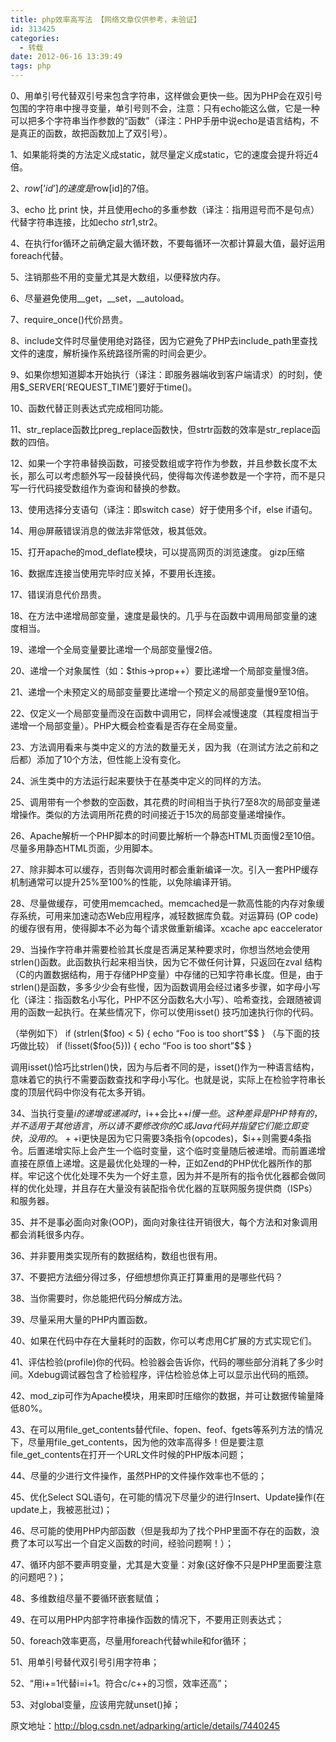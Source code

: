 ```yaml
---
title: php效率高写法 【网络文章仅供参考，未验证】
id: 313425
categories:
  - 转载
date: 2012-06-16 13:39:49
tags: php
---
```


0、用单引号代替双引号来包含字符串，这样做会更快一些。因为PHP会在双引号包围的字符串中搜寻变量，单引号则不会，注意：只有echo能这么做，它是一种可以把多个字符串当作参数的“函数”（译注：PHP手册中说echo是语言结构，不是真正的函数，故把函数加上了双引号）。

1、如果能将类的方法定义成static，就尽量定义成static，它的速度会提升将近4倍。

2、$row[’id’] 的速度是$row[id]的7倍。

3、echo 比 print 快，并且使用echo的多重参数（译注：指用逗号而不是句点）代替字符串连接，比如echo $str1,$str2。

4、在执行for循环之前确定最大循环数，不要每循环一次都计算最大值，最好运用foreach代替。

5、注销那些不用的变量尤其是大数组，以便释放内存。

6、尽量避免使用__get，__set，__autoload。

7、require_once()代价昂贵。

8、include文件时尽量使用绝对路径，因为它避免了PHP去include_path里查找文件的速度，解析操作系统路径所需的时间会更少。

9、如果你想知道脚本开始执行（译注：即服务器端收到客户端请求）的时刻，使用$_SERVER[‘REQUEST_TIME’]要好于time()。

10、函数代替正则表达式完成相同功能。

11、str_replace函数比preg_replace函数快，但strtr函数的效率是str_replace函数的四倍。

12、如果一个字符串替换函数，可接受数组或字符作为参数，并且参数长度不太长，那么可以考虑额外写一段替换代码，使得每次传递参数是一个字符，而不是只写一行代码接受数组作为查询和替换的参数。

13、使用选择分支语句（译注：即switch case）好于使用多个if，else if语句。

14、用@屏蔽错误消息的做法非常低效，极其低效。

15、打开apache的mod_deflate模块，可以提高网页的浏览速度。 gizp压缩

16、数据库连接当使用完毕时应关掉，不要用长连接。

17、错误消息代价昂贵。

18、在方法中递增局部变量，速度是最快的。几乎与在函数中调用局部变量的速度相当。

19、递增一个全局变量要比递增一个局部变量慢2倍。

20、递增一个对象属性（如：$this->prop++）要比递增一个局部变量慢3倍。

21、递增一个未预定义的局部变量要比递增一个预定义的局部变量慢9至10倍。

22、仅定义一个局部变量而没在函数中调用它，同样会减慢速度（其程度相当于递增一个局部变量）。PHP大概会检查看是否存在全局变量。

23、方法调用看来与类中定义的方法的数量无关，因为我（在测试方法之前和之后都）添加了10个方法，但性能上没有变化。

24、派生类中的方法运行起来要快于在基类中定义的同样的方法。

25、调用带有一个参数的空函数，其花费的时间相当于执行7至8次的局部变量递增操作。类似的方法调用所花费的时间接近于15次的局部变量递增操作。

26、Apache解析一个PHP脚本的时间要比解析一个静态HTML页面慢2至10倍。尽量多用静态HTML页面，少用脚本。

27、除非脚本可以缓存，否则每次调用时都会重新编译一次。引入一套PHP缓存机制通常可以提升25%至100%的性能，以免除编译开销。

28、尽量做缓存，可使用memcached。memcached是一款高性能的内存对象缓存系统，可用来加速动态Web应用程序，减轻数据库负载。对运算码 (OP code)的缓存很有用，使得脚本不必为每个请求做重新编译。xcache apc eaccelerator

29、当操作字符串并需要检验其长度是否满足某种要求时，你想当然地会使用strlen()函数。此函数执行起来相当快，因为它不做任何计算，只返回在zval 结构（C的内置数据结构，用于存储PHP变量）中存储的已知字符串长度。但是，由于strlen()是函数，多多少少会有些慢，因为函数调用会经过诸多步骤，如字母小写化（译注：指函数名小写化，PHP不区分函数名大小写）、哈希查找，会跟随被调用的函数一起执行。在某些情况下，你可以使用isset() 技巧加速执行你的代码。

（举例如下）
if (strlen($foo) < 5) { echo “Foo is too short”$$ }
（与下面的技巧做比较）
if (!isset($foo{5})) { echo “Foo is too short”$$ }

调用isset()恰巧比strlen()快，因为与后者不同的是，isset()作为一种语言结构，意味着它的执行不需要函数查找和字母小写化。也就是说，实际上在检验字符串长度的顶层代码中你没有花太多开销。

34、当执行变量$i的递增或递减时，$i++会比++$i慢一些。这种差异是PHP特有的，并不适用于其他语言，所以请不要修改你的C或Java代码并指望它们能立即变快，没用的。++$i更快是因为它只需要3条指令(opcodes)，$i++则需要4条指令。后置递增实际上会产生一个临时变量，这个临时变量随后被递增。而前置递增直接在原值上递增。这是最优化处理的一种，正如Zend的PHP优化器所作的那样。牢记这个优化处理不失为一个好主意，因为并不是所有的指令优化器都会做同样的优化处理，并且存在大量没有装配指令优化器的互联网服务提供商（ISPs）和服务器。

35、并不是事必面向对象(OOP)，面向对象往往开销很大，每个方法和对象调用都会消耗很多内存。

36、并非要用类实现所有的数据结构，数组也很有用。

37、不要把方法细分得过多，仔细想想你真正打算重用的是哪些代码？

38、当你需要时，你总能把代码分解成方法。

39、尽量采用大量的PHP内置函数。

40、如果在代码中存在大量耗时的函数，你可以考虑用C扩展的方式实现它们。

41、评估检验(profile)你的代码。检验器会告诉你，代码的哪些部分消耗了多少时间。Xdebug调试器包含了检验程序，评估检验总体上可以显示出代码的瓶颈。

42、mod_zip可作为Apache模块，用来即时压缩你的数据，并可让数据传输量降低80%。

43、在可以用file_get_contents替代file、fopen、feof、fgets等系列方法的情况下，尽量用file_get_contents，因为他的效率高得多！但是要注意file_get_contents在打开一个URL文件时候的PHP版本问题；

44、尽量的少进行文件操作，虽然PHP的文件操作效率也不低的；

45、优化Select SQL语句，在可能的情况下尽量少的进行Insert、Update操作(在update上，我被恶批过)；

46、尽可能的使用PHP内部函数（但是我却为了找个PHP里面不存在的函数，浪费了本可以写出一个自定义函数的时间，经验问题啊！）；

47、循环内部不要声明变量，尤其是大变量：对象(这好像不只是PHP里面要注意的问题吧？)；

48、多维数组尽量不要循环嵌套赋值；

49、在可以用PHP内部字符串操作函数的情况下，不要用正则表达式；

50、foreach效率更高，尽量用foreach代替while和for循环；

51、用单引号替代双引号引用字符串；

52、“用i+=1代替i=i+1。符合c/c++的习惯，效率还高”；

53、对global变量，应该用完就unset()掉；

原文地址：http://blog.csdn.net/adparking/article/details/7440245